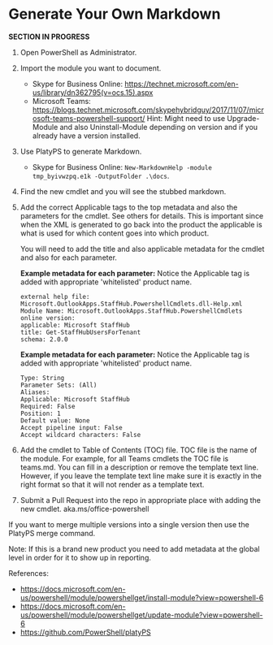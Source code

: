# Generate Your Own Markdown
**SECTION IN PROGRESS**

1. Open PowerShell as Administrator.
1. Import the module you want to document.
    - Skype for Business Online: https://technet.microsoft.com/en-us/library/dn362795(v=ocs.15).aspx
    - Microsoft Teams: https://blogs.technet.microsoft.com/skypehybridguy/2017/11/07/microsoft-teams-powershell-support/
    Hint: Might need to use Upgrade-Module and also Uninstall-Module depending on version and if you already have a version installed.
1. Use PlatyPS to generate Markdown.
    - Skype for Business Online: `New-MarkdownHelp -module tmp_byivwzpq.e1k -OutputFolder .\docs`.
1. Find the new cmdlet and you will see the stubbed markdown.
1. Add the correct Applicable tags to the top metadata and also the parameters for the cmdlet. 
    See others for details. 
    This is important since when the XML is generated to go back into the product the applicable is what is used for which content goes into which product.
    
    You will need to add the title and also applicable metadata for the cmdlet and also for each parameter.

    **Example metadata for each parameter:** Notice the Applicable tag is added with appropriate 'whitelisted' product name.

    ```
    external help file: Microsoft.OutlookApps.StaffHub.PowershellCmdlets.dll-Help.xml
    Module Name: Microsoft.OutlookApps.StaffHub.PowershellCmdlets
    online version:
    applicable: Microsoft StaffHub
    title: Get-StaffHubUsersForTenant
    schema: 2.0.0
    ```

    **Example metadata for each parameter:** Notice the Applicable tag is added with appropriate 'whitelisted' product name.

    ```
    Type: String
    Parameter Sets: (All)
    Aliases:
    Applicable: Microsoft StaffHub
    Required: False
    Position: 1
    Default value: None
    Accept pipeline input: False
    Accept wildcard characters: False
    ```


1. Add the cmdlet to Table of Contents (TOC) file. TOC file is the name of the module. 
    For example, for all Teams cmdlets the TOC file is teams.md.
    You can fill in a description or remove the template text line.
    However, if you leave the template text line make sure it is exactly in the right format so that it will not render as a template text.
1. Submit a Pull Request into the repo in appropriate place with adding the new cmdlet. aka.ms/office-powershell



If you want to merge multiple versions into a single version then use the PlatyPS merge command.

Note: If this is a brand new product you need to add metadata at the global level in order for it to show up in reporting.

References:
* https://docs.microsoft.com/en-us/powershell/module/powershellget/install-module?view=powershell-6
* https://docs.microsoft.com/en-us/powershell/module/powershellget/update-module?view=powershell-6
* https://github.com/PowerShell/platyPS